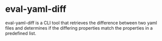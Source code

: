 # eval-yaml-diff
eval-yaml-diff is a CLI tool that retrieves the difference between two yaml files and determines if the differing properties match the properties in a predefined list.
